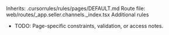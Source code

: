 Inherits: .cursorrules/rules/pages/DEFAULT.md
Route file: web/routes/_app.seller.channels._index.tsx
Additional rules
- TODO: Page-specific constraints, validation, or access notes.
